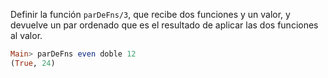 Definir la función ```parDeFns/3```, que recibe dos funciones y un valor, y devuelve un par 
ordenado que es el resultado de aplicar las dos funciones al valor.

```haskell
Main> parDeFns even doble 12
(True, 24)
```
